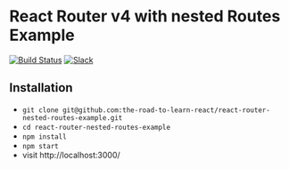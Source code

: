 # React Router v4 with nested Routes Example

[![Build Status](https://travis-ci.org/the-road-to-learn-react/react-router-nested-routes-example.svg?branch=master)](https://travis-ci.org/the-road-to-learn-react/react-router-nested-routes-example) [![Slack](https://slack-the-road-to-learn-react.wieruch.com/badge.svg)](https://slack-the-road-to-learn-react.wieruch.com/)

## Installation

* `git clone git@github.com:the-road-to-learn-react/react-router-nested-routes-example.git`
* `cd react-router-nested-routes-example`
* `npm install`
* `npm start`
* visit http://localhost:3000/
